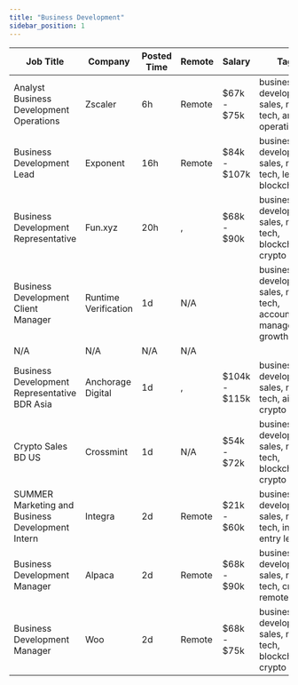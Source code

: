 ```yaml
---
title: "Business Development"
sidebar_position: 1
---
```


| Job Title | Company | Posted Time | Remote | Salary | Tags | Apply Link |
|-----------|---------|-------------|--------|--------|------|------------|
| Analyst Business Development Operations | Zscaler | 6h | Remote | $67k - $75k | business development, sales, non tech, analyst, operations | [Apply](https://web3.career/analyst-business-development-operations-zscaler/135322) |
| Business Development Lead | Exponent | 16h | Remote | $84k - $107k | business development, sales, non tech, lead, blockchain | [Apply](https://web3.career/business-development-lead-exponent/134634) |
| Business Development Representative | Fun.xyz | 20h | , | $68k - $90k | business development, sales, non tech, blockchain, crypto | [Apply](https://web3.career/business-development-representative-fun-xyz/134497) |
| Business Development Client Manager | Runtime Verification | 1d | N/A |  | business development, sales, non tech, account manager, growth | [Apply](https://web3.career/business-development-client-manager-runtime-verification/134232) |
| N/A | N/A | N/A | N/A |  |  | [Apply](https://web3.career/metana) |
| Business Development Representative BDR Asia | Anchorage Digital | 1d | , | $104k - $115k | business development, sales, non tech, ai, crypto | [Apply](https://web3.career/business-development-representative-bdr-asia-anchorage/134199) |
| Crypto Sales BD US | Crossmint | 1d | N/A | $54k - $72k | business development, sales, non tech, blockchain, crypto | [Apply](https://web3.career/crypto-sales-bd-us-crossmint/133806) |
| SUMMER Marketing and Business Development Intern | Integra | 2d | Remote | $21k - $60k | business development, sales, non tech, intern, entry level | [Apply](https://web3.career/summer-marketing-and-business-development-intern-integra/95750) |
| Business Development Manager | Alpaca | 2d | Remote | $68k - $90k | business development, sales, non tech, crypto, remote | [Apply](https://web3.career/business-development-manager-alpaca/104042) |
| Business Development Manager | Woo | 2d | Remote | $68k - $75k | business development, sales, non tech, blockchain, crypto | [Apply](https://web3.career/business-development-manager-woo/95644) |
